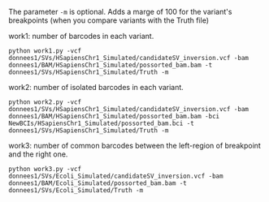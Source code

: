 The parameter ```-m``` is optional. Adds a marge of 100 for the variant's breakpoints (when you compare variants with the Truth file) 


work1: number of barcodes in each variant.

```python work1.py -vcf donnees1/SVs/HSapiensChr1_Simulated/candidateSV_inversion.vcf -bam donnees1/BAM/HSapiensChr1_Simulated/possorted_bam.bam -t donnees1/SVs/HSapiensChr1_Simulated/Truth -m```

work2: number of isolated barcodes in each variant.

```python work2.py -vcf donnees1/SVs/HSapiensChr1_Simulated/candidateSV_inversion.vcf -bam donnees1/BAM/HSapiensChr1_Simulated/possorted_bam.bam -bci NewBCIs/HSapiensChr1_Simulated/possorted_bam.bci -t donnees1/SVs/HSapiensChr1_Simulated/Truth -m```


work3: number of common barcodes between the left-region of breakpoint and the right one.

```python work3.py -vcf donnees1/SVs/Ecoli_Simulated/candidateSV_inversion.vcf -bam donnees1/BAM/Ecoli_Simulated/possorted_bam.bam -t donnees1/SVs/Ecoli_Simulated/Truth -m```

